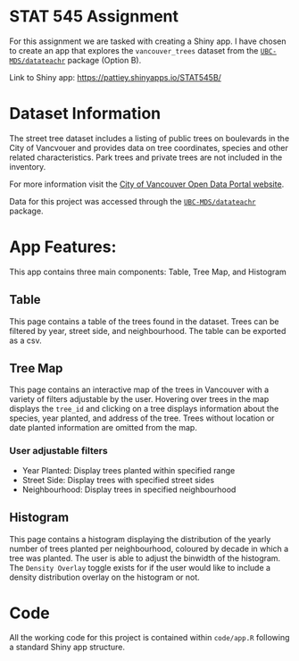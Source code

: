 # STAT 545 Assignment

For this assignment we are tasked with creating a Shiny app. I have chosen to create an app that explores the `vancouver_trees` dataset from the [`UBC-MDS/datateachr`](https://github.com/UBC-MDS/datateachr) package (Option B).

Link to Shiny app: https://pattiey.shinyapps.io/STAT545B/

# Dataset Information

The street tree dataset includes a listing of public trees on boulevards in the City of Vancvouer and provides data on tree coordinates, species and other related characteristics. Park trees and private trees are not included in the inventory.

For more information visit the [City of Vancouver Open Data Portal website](https://opendata.vancouver.ca/explore/dataset/street-trees/information/?disjunctive.species_name&disjunctive.common_name&disjunctive.height_range_id).

Data for this project was accessed through the [`UBC-MDS/datateachr`](https://github.com/UBC-MDS/datateachr) package.

# App Features:

This app contains three main components: Table, Tree Map, and Histogram

## Table

This page contains a table of the trees found in the dataset. Trees can be filtered by year, street side, and neighbourhood. The table can be exported as a csv.

## Tree Map

This page contains an interactive map of the trees in Vancouver with a variety of filters adjustable by the user. Hovering over trees in the map displays the `tree_id` and clicking on a tree displays information about the species, year planted, and address of the tree. Trees without location or date planted information are omitted from the map.

### User adjustable filters

* Year Planted: Display trees planted within specified range
* Street Side: Display trees with specified street sides
* Neighbourhood: Display trees in specified neighbourhood

## Histogram

This page contains a histogram displaying the distribution of the yearly number of trees planted per neighbourhood, coloured by decade in which a tree was planted.
The user is able to adjust the binwidth of the histogram. The `Density Overlay` toggle exists for if the user would like to include a density distribution overlay on the histogram or not.

# Code

All the working code for this project is contained within `code/app.R` following a standard Shiny app structure. 
